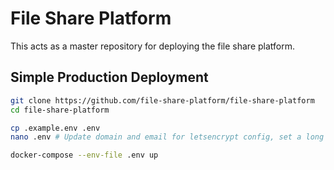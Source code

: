 # File Share Platform

This acts as a master repository for deploying the file share platform.

## Simple Production Deployment

```sh
git clone https://github.com/file-share-platform/file-share-platform 
cd file-share-platform

cp .example.env .env
nano .env # Update domain and email for letsencrypt config, set a long random database password

docker-compose --env-file .env up
```